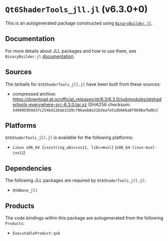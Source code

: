 # `Qt6ShaderTools_jll.jl` (v6.3.0+0)

This is an autogenerated package constructed using [`BinaryBuilder.jl`](https://github.com/JuliaPackaging/BinaryBuilder.jl).

## Documentation

For more details about JLL packages and how to use them, see `BinaryBuilder.jl` [documentation](https://docs.binarybuilder.org/stable/jll/).

## Sources

The tarballs for `Qt6ShaderTools_jll.jl` have been built from these sources:

* compressed archive: https://download.qt.io/official_releases/qt/6.3/6.3.0/submodules/qtshadertools-everywhere-src-6.3.0.tar.xz (SHA256 checksum: `5498959b9d37c254bd126ab1320cf86aeb8a31b3ea7e51db666a8f9698afbd6c`)

## Platforms

`Qt6ShaderTools_jll.jl` is available for the following platforms:

* `Linux x86_64 {cxxstring_abi=cxx11, libc=musl}` (`x86_64-linux-musl-cxx11`)

## Dependencies

The following JLL packages are required by `Qt6ShaderTools_jll.jl`:

* `Qt6Base_jll`

## Products

The code bindings within this package are autogenerated from the following `Products`:

* `ExecutableProduct`: `qsb`

